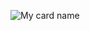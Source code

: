 
![My card name](https://cardivo.vercel.app/api?name=S4SUK3&description=Hi,%20Welcome%20To%20My%20Profile%20❤&image=https://avatars.githubusercontent.com/u/78668573?v=4&s=10?v=4&backgroundColor=%23ecf0f1&instagram=&github=PUB-S4SUK3&twitter=&pattern=leaf&colorPattern=%23eaeaea)



